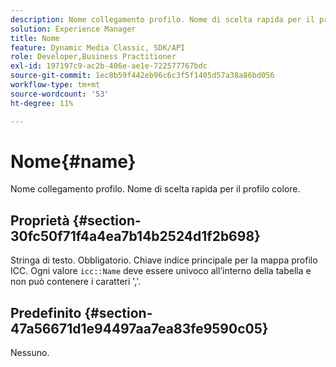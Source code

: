 ```yaml
---
description: Nome collegamento profilo. Nome di scelta rapida per il profilo colore.
solution: Experience Manager
title: Nome
feature: Dynamic Media Classic, SDK/API
role: Developer,Business Practitioner
exl-id: 197197c9-ac2b-406e-ae1e-722577767bdc
source-git-commit: 1ec8b59f442eb96c6c3f5f1405d57a38a86bd056
workflow-type: tm+mt
source-wordcount: '53'
ht-degree: 11%

---
```


# Nome{#name}

Nome collegamento profilo. Nome di scelta rapida per il profilo colore.

## Proprietà {#section-30fc50f71f4a4ea7b14b2524d1f2b698}

Stringa di testo. Obbligatorio. Chiave indice principale per la mappa profilo ICC. Ogni valore `icc::Name` deve essere univoco all’interno della tabella e non può contenere i caratteri &#39;,&#39;.

## Predefinito {#section-47a56671d1e94497aa7ea83fe9590c05}

Nessuno.
